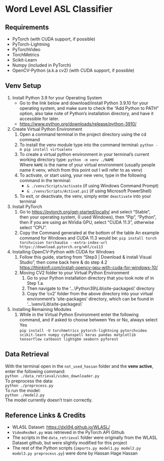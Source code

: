 # Word Level ASL Classifier

## Requirements

* PyTorch (with CUDA support, if possible)
* PyTorch-Lightning
* PyTorchVideo
* TorchMetrics
* Scikit-Learn
* Numpy (included in PyTorch)
* OpenCV-Python (a.k.a cv2) (with CUDA support, if possible)

## Venv Setup

1. Install Python 3.9 for your Operating System
    * Go to the link below and download/install Python 3.9.10 for your operating system, and make sure to check the “Add Python to PATH” option, also take note of Python’s installation directory, and have it accessible for later.
    * <https://www.python.org/downloads/release/python-3910/>
2. Create Virtual Python Environment
    1. Open a command terminal in the project directory using the cd command
    2. To install the venv module type into the command terminal: `python -m pip install virtualenv`
    3. To create a virtual python environment in your terminal’s current working directory type: `python -m venv ./NAME`  
    Where `NAME` is the name of your virtual environment (usually people name it venv, which from this point out I will refer to as venv)
    4. To activate, or start using, your new venv, type in the following command in the terminal:  
       * `& ./venv/Scripts/activate` (if using Windows Command Prompt)
       * `& ./venv/Scripts/Activat.ps1` (if using Microsoft PowerShell)
    5. To exit, or deactivate, the venv, simply enter `deactivate` into your terminal
3. Install PyTorch
    1. Go to <https://pytorch.org/get-started/locally/> and select “Stable”, then your operating system, (I used Windows), then “Pip”, “Python”, then if you are using an NVidia GPU, select “CUDA 11.3”, otherwise select “CPU”.
    2. Copy the Command generated at the bottom of the table
        An example command for Windows and CUDA 11.3 would be:
        `pip install torch torchvision torchaudio --extra-index-url https://download.pytorch.org/whl/cu113`
4. Installing OpenCV-Python with CUDA for Windows
    1. Follow this guide, starting from “Step3 | Download & install Visual Studio”, then come back here & do step 4.2  
        <https://thinkinfi.com/install-opencv-gpu-with-cuda-for-windows-10/>
    2. Moving CV2 folder to your Virtual Python Environment
        1. Go to your Python installation directory that you took note of in Step 1.a.
        2. Then navigate to the ‘...\Python39\Lib\site-packages\’ directory
        3. Copy the ‘cv2’ folder from the above directory into your virtual environment’s ‘site-packages’ directory, which can be found in ‘...\venv\Lib\site-packages\’
5. Installing Remaining Modules
    1. While in the Virtual Python Environment enter the following command, and if asked to choose between Yes or No, always select Yes  
    `pip install -U torchmetrics pytorch-lightning pytorchvideo scikit-learn numpy cyhunspell keras pandas matplotlib tensorflow catboost lightgbm seaborn pyforest`

## Data Retrieval

With the terminal open in the `not_used_hassan` folder and the __venv active__, enter the following command:  
`python ./data_retrieval/video_downloader.py`  
To preprocess the data:  
`python ./preprocess.py`  
To run the model:  
`python ./model2.py`  
The model currently doesn’t train correctly.

## Reference Links & Credits

* WLASL Dataset: <https://dxli94.github.io/WLASL/>
* `VideoResNet.py` was retrieved in the PyTorch API Github
* The scripts in the `data_retrieval` folder were originally from the WLASL Dataset github, but were slightly modified for this project
* The rest of the Python scripts (`imports.py model1.py model2.py model3.py preprocess.py`) were done by Hassan Hage Hassan
